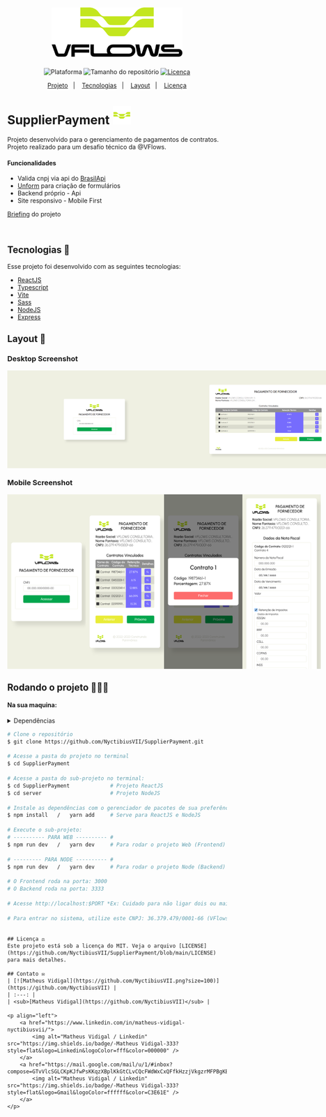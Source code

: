 <h1 align="center">
    <img src="./.github/logo-full.png" width="300" heigh="150" alt="Logo SupplierPayment">
</h1>
<p align="center">
    <img alt="Plataforma" src="https://img.shields.io/static/v1?label=Plataforma&message=Mobile/PC&color=000000&labelColor=C3E61E">
    <img alt="Tamanho do repositório" src="https://img.shields.io/github/repo-size/NyctibiusVII/SupplierPayment?color=000000&labelColor=C3E61E">
    <a href="https://github.com/NyctibiusVII/SupplierPayment/blob/main/LICENSE">
        <img alt="Licença" src="https://img.shields.io/static/v1?label=License&message=MIT&color=000000&labelColor=C3E61E">
    </a>
</p>
<p align="center">
    <a href="#SupplierPayment-">Projeto</a>&nbsp;&nbsp;&nbsp;|&nbsp;&nbsp;&nbsp;
    <a href="#tecnologias-">Tecnologias</a>&nbsp;&nbsp;&nbsp;|&nbsp;&nbsp;&nbsp;
    <a href="#layout-">Layout</a>&nbsp;&nbsp;&nbsp;|&nbsp;&nbsp;&nbsp;
    <a href="#licença-%EF%B8%8F">Licença</a>
</p>

# SupplierPayment <img src=".github/logo-icon.png" width="42" alt="logo icon">
Projeto desenvolvido para o gerenciamento de pagamentos de contratos. Projeto realizado para um desafio técnico da @VFlows.

#### Funcionalidades
* Valida cnpj via api do <a href="https://brasilapi.com.br">BrasilApi</a>
* <a href="https://unform-rocketseat.vercel.app">Unform</a> para criação de formulários
* Backend próprio - Api
* Site responsivo - Mobile First

<a href="/briefing.md">Briefing</a> do projeto

<br>

## Tecnologias 🚀
Esse projeto foi desenvolvido com as seguintes tecnologias:
- [ReactJS](https://pt-br.reactjs.org)
- [Typescript](https://www.typescriptlang.org)
- [Vite](https://vitejs.dev)
- [Sass](https://sass-lang.com)
- [NodeJS](https://nodejs.org)
- [Express](https://expressjs.com)

## Layout 🚧
### Desktop Screenshot
<div style="display: flex; flex-direction: 'column'; align-items: 'center';">
<!-- Responsive, 1366 x 768, 50% (Laptop L - 1366px) -->
    <img width="400px" src="./.github/access-desktop.png">
    <img width="400px" src="./.github/contracts-desktop.png">
    <img width="400px" src="./.github/modal-info-desktop.png">
    <img width="400px" src="./.github/invoice-desktop.png">
</div>

### Mobile Screenshot
<div style="display: flex; flex-direction: 'row';">
<!-- Responsive, 320 x 711, 75% (Mobile X11T - 320px) -->
    <img width="180px" src="./.github/access-mobile.png">
    <img width="180px" src="./.github/contracts-mobile.png">
    <img width="180px" src="./.github/modal-info-mobile.png">
    <img width="180px" src="./.github/invoice-mobile.png">
</div>

## Rodando o projeto 🚴🏻‍♂️
#### Na sua maquina:
<details>
    <summary>Dependências</summary>

```json
  ------- WEB -------
  "dependencies": {
    "@unform/core": "^2.1.6",
    "@unform/web": "^2.1.6",
    "axios": "^1.2.5",
    "react": "^18.2.0",
    "react-dom": "^18.2.0",
    "react-router-dom": "^6.8.0",
    "sass": "^1.57.1"
  },
  "devDependencies": {
    "@types/react": "^18.0.26",
    "@types/react-dom": "^18.0.9",
    "@types/react-router-dom": "^5.3.3",
    "@vitejs/plugin-react": "^3.0.0",
    "typescript": "^4.9.3",
    "vite": "^4.0.0"
  }

  ------- NODE -------
  "dependencies": {
    "cors": "^2.8.5",
    "express": "^4.18.2",
    "ts-node": "^10.9.1"
  },
  "devDependencies": {
    "@types/cors": "^2.8.13",
    "@types/express": "^4.17.16",
    "@types/node": "^18.11.18",
    "nodemon": "^2.0.20",
    "typescript": "^4.9.4"
  }
```
> Ex: `$ npm install _____` ou `$ yarn add _____` para instalar as dependências

> Utilize a tag `-D` para instalar as dependências de desenvolvimento.<br>
> Utilize a tag `@types` para instalar o suporte a Typescript.<br>
> Utilize a tag `@latest` para instalar a versão mais recente.
</details>

```bash
# Clone o repositório
$ git clone https://github.com/NyctibiusVII/SupplierPayment.git

# Acesse a pasta do projeto no terminal
$ cd SupplierPayment

# Acesse a pasta do sub-projeto no terminal:
$ cd SupplierPayment             # Projeto ReactJS
$ cd server                      # Projeto NodeJS

# Instale as dependências com o gerenciador de pacotes de sua preferência
$ npm install   /   yarn add     # Serve para ReactJS e NodeJS

# Execute o sub-projeto:
# ---------- PARA WEB ---------- #
$ npm run dev   /   yarn dev     # Para rodar o projeto Web (Frontend)

# --------- PARA NODE ---------- #
$ npm run dev   /   yarn dev     # Para rodar o projeto Node (Backend)

# O Frontend roda na porta: 3000
# O Backend roda na porta: 3333

# Acesse http://localhost:$PORT *Ex: Cuidado para não ligar dois ou mais projetos na mesma porta, pois o servidor pode não iniciar.

# Para entrar no sistema, utilize este CNPJ: 36.379.479/0001-66 (VFlows) ou pegue uma na lista de CNPJs válidos no arquivo: server/src/fake-db/users.ts
```
```

## Licença ⚖️
Este projeto está sob a licença do MIT. Veja o arquivo [LICENSE](https://github.com/NyctibiusVII/SupplierPayment/blob/main/LICENSE) para mais detalhes.

## Contato ✉️
| [![Matheus Vidigal](https://github.com/NyctibiusVII.png?size=100)](https://github.com/NyctibiusVII) |
| :---: |
| <sub>[Matheus Vidigal](https://github.com/NyctibiusVII)</sub> |

<p align="left">
    <a href="https://www.linkedin.com/in/matheus-vidigal-nyctibiusvii/">
        <img alt="Matheus Vidigal / Linkedin" src="https://img.shields.io/badge/-Matheus Vidigal-333?style=flat&logo=Linkedin&logoColor=fff&color=000000" />
    </a>
    <a href="https://mail.google.com/mail/u/1/#inbox?compose=GTvVlcSGLCKpKJfwPsKKqzXBplKkGtCLvCQcFWdWxCxQFfkHzzjVkgzrMFPBgKBmWFHvrjrCsMqSH">
        <img alt="Matheus Vidigal / Linkedin" src="https://img.shields.io/badge/-Matheus Vidigal-333?style=flat&logo=Gmail&logoColor=ffffff&color=C3E61E" />
    </a>
</p>
